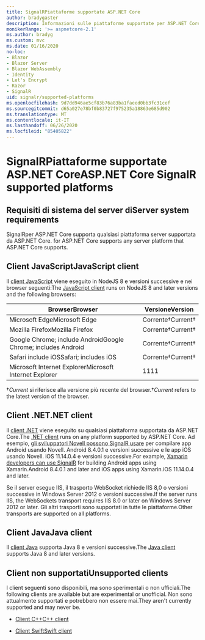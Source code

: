 ```yaml
---
title: SignalRPiattaforme supportate ASP.NET Core
author: bradygaster
description: Informazioni sulle piattaforme supportate per ASP.NET Core SignalR .
monikerRange: '>= aspnetcore-2.1'
ms.author: bradyg
ms.custom: mvc
ms.date: 01/16/2020
no-loc:
- Blazor
- Blazor Server
- Blazor WebAssembly
- Identity
- Let's Encrypt
- Razor
- SignalR
uid: signalr/supported-platforms
ms.openlocfilehash: 9d7dd946ae5cf83b76a83ba1faeed0bb3fc31cef
ms.sourcegitcommit: d65a027e78bf0b83727f975235a18863e685d902
ms.translationtype: MT
ms.contentlocale: it-IT
ms.lasthandoff: 06/26/2020
ms.locfileid: "85405822"
---
```

# <a name="aspnet-core-signalr-supported-platforms"></a><span data-ttu-id="cd3a9-103">SignalRPiattaforme supportate ASP.NET Core</span><span class="sxs-lookup"><span data-stu-id="cd3a9-103">ASP.NET Core SignalR supported platforms</span></span>

## <a name="server-system-requirements"></a><span data-ttu-id="cd3a9-104">Requisiti di sistema del server di</span><span class="sxs-lookup"><span data-stu-id="cd3a9-104">Server system requirements</span></span>

SignalR<span data-ttu-id="cd3a9-105">per ASP.NET Core supporta qualsiasi piattaforma server supportata da ASP.NET Core.</span><span class="sxs-lookup"><span data-stu-id="cd3a9-105"> for ASP.NET Core supports any server platform that ASP.NET Core supports.</span></span>

## <a name="javascript-client"></a><span data-ttu-id="cd3a9-106">Client JavaScript</span><span class="sxs-lookup"><span data-stu-id="cd3a9-106">JavaScript client</span></span>

<span data-ttu-id="cd3a9-107">Il [client JavaScript](xref:signalr/javascript-client) viene eseguito in NodeJS 8 e versioni successive e nei browser seguenti:</span><span class="sxs-lookup"><span data-stu-id="cd3a9-107">The [JavaScript client](xref:signalr/javascript-client) runs on NodeJS 8 and later versions and the following browsers:</span></span>

| <span data-ttu-id="cd3a9-108">Browser</span><span class="sxs-lookup"><span data-stu-id="cd3a9-108">Browser</span></span>                         | <span data-ttu-id="cd3a9-109">Versione</span><span class="sxs-lookup"><span data-stu-id="cd3a9-109">Version</span></span>         |
| ------------------------------- | --------------- |
| <span data-ttu-id="cd3a9-110">Microsoft Edge</span><span class="sxs-lookup"><span data-stu-id="cd3a9-110">Microsoft Edge</span></span>                  | <span data-ttu-id="cd3a9-111">Corrente&dagger;</span><span class="sxs-lookup"><span data-stu-id="cd3a9-111">Current&dagger;</span></span> |
| <span data-ttu-id="cd3a9-112">Mozilla Firefox</span><span class="sxs-lookup"><span data-stu-id="cd3a9-112">Mozilla Firefox</span></span>                 | <span data-ttu-id="cd3a9-113">Corrente&dagger;</span><span class="sxs-lookup"><span data-stu-id="cd3a9-113">Current&dagger;</span></span> |
| <span data-ttu-id="cd3a9-114">Google Chrome; include Android</span><span class="sxs-lookup"><span data-stu-id="cd3a9-114">Google Chrome; includes Android</span></span> | <span data-ttu-id="cd3a9-115">Corrente&dagger;</span><span class="sxs-lookup"><span data-stu-id="cd3a9-115">Current&dagger;</span></span> |
| <span data-ttu-id="cd3a9-116">Safari include iOS</span><span class="sxs-lookup"><span data-stu-id="cd3a9-116">Safari; includes iOS</span></span>            | <span data-ttu-id="cd3a9-117">Corrente&dagger;</span><span class="sxs-lookup"><span data-stu-id="cd3a9-117">Current&dagger;</span></span> |
| <span data-ttu-id="cd3a9-118">Microsoft Internet Explorer</span><span class="sxs-lookup"><span data-stu-id="cd3a9-118">Microsoft Internet Explorer</span></span>     | <span data-ttu-id="cd3a9-119">11</span><span class="sxs-lookup"><span data-stu-id="cd3a9-119">11</span></span>              |

<span data-ttu-id="cd3a9-120">&dagger;*Current* si riferisce alla versione più recente del browser.</span><span class="sxs-lookup"><span data-stu-id="cd3a9-120">&dagger;*Current* refers to the latest version of the browser.</span></span>

## <a name="net-client"></a><span data-ttu-id="cd3a9-121">Client .NET</span><span class="sxs-lookup"><span data-stu-id="cd3a9-121">.NET client</span></span>

<span data-ttu-id="cd3a9-122">Il [client .NET](xref:signalr/dotnet-client) viene eseguito su qualsiasi piattaforma supportata da ASP.NET Core.</span><span class="sxs-lookup"><span data-stu-id="cd3a9-122">The [.NET client](xref:signalr/dotnet-client) runs on any platform supported by ASP.NET Core.</span></span> <span data-ttu-id="cd3a9-123">Ad esempio, [gli sviluppatori Novell possono SignalR usare](https://github.com/aspnet/Announcements/issues/305) per compilare app Android usando Novell. Android 8.4.0.1 e versioni successive e le app iOS usando Novell. iOS 11.14.0.4 e versioni successive.</span><span class="sxs-lookup"><span data-stu-id="cd3a9-123">For example, [Xamarin developers can use SignalR](https://github.com/aspnet/Announcements/issues/305) for building Android apps using Xamarin.Android 8.4.0.1 and later and iOS apps using Xamarin.iOS 11.14.0.4 and later.</span></span>

<span data-ttu-id="cd3a9-124">Se il server esegue IIS, il trasporto WebSocket richiede IIS 8,0 o versioni successive in Windows Server 2012 o versioni successive.</span><span class="sxs-lookup"><span data-stu-id="cd3a9-124">If the server runs IIS, the WebSockets transport requires IIS 8.0 or later on Windows Server 2012 or later.</span></span> <span data-ttu-id="cd3a9-125">Gli altri trasporti sono supportati in tutte le piattaforme.</span><span class="sxs-lookup"><span data-stu-id="cd3a9-125">Other transports are supported on all platforms.</span></span>

## <a name="java-client"></a><span data-ttu-id="cd3a9-126">Client Java</span><span class="sxs-lookup"><span data-stu-id="cd3a9-126">Java client</span></span>

<span data-ttu-id="cd3a9-127">Il [client Java](xref:signalr/java-client) supporta Java 8 e versioni successive.</span><span class="sxs-lookup"><span data-stu-id="cd3a9-127">The [Java client](xref:signalr/java-client) supports Java 8 and later versions.</span></span>

## <a name="unsupported-clients"></a><span data-ttu-id="cd3a9-128">Client non supportati</span><span class="sxs-lookup"><span data-stu-id="cd3a9-128">Unsupported clients</span></span>

<span data-ttu-id="cd3a9-129">I client seguenti sono disponibili, ma sono sperimentali o non ufficiali.</span><span class="sxs-lookup"><span data-stu-id="cd3a9-129">The following clients are available but are experimental or unofficial.</span></span> <span data-ttu-id="cd3a9-130">Non sono attualmente supportati e potrebbero non essere mai.</span><span class="sxs-lookup"><span data-stu-id="cd3a9-130">They aren't currently supported and may never be.</span></span>

* <span data-ttu-id="cd3a9-131">[Client C++](https://github.com/aspnet/SignalR-Client-Cpp)</span><span class="sxs-lookup"><span data-stu-id="cd3a9-131">[C++ client](https://github.com/aspnet/SignalR-Client-Cpp)</span></span>

* <span data-ttu-id="cd3a9-132">[Client Swift](https://github.com/moozzyk/SignalR-Client-Swift)</span><span class="sxs-lookup"><span data-stu-id="cd3a9-132">[Swift client](https://github.com/moozzyk/SignalR-Client-Swift)</span></span>

